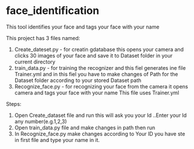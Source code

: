 # face_identification
This tool identifies your face and tags your face with your name

This project has 3 files named:
1. Create_dateset.py - for creatin gdatabase this opens your camera and clicks 30 images of your face and save it to Dataset folder in your current directory
2. train_data.py - for training the recognizer and this fiel generates ine file Trainer.yml and in this fiel you have to make changes of Path for the Dataset folder according to your stored Dataset path
3. Recognize_face.py - for recognizing your face from the camera it opens camera and tags your face with your name This file uses Trainer.yml


Steps:

1. Open Create_dataset file and run this will ask you your Id ..Enter your Id any number(e.g.1,2,3)
2. Open train_data.py file and make changes in path then run
3. In Recognize_face.py make changes according to Your ID you have ste in first file and type your name in it.

